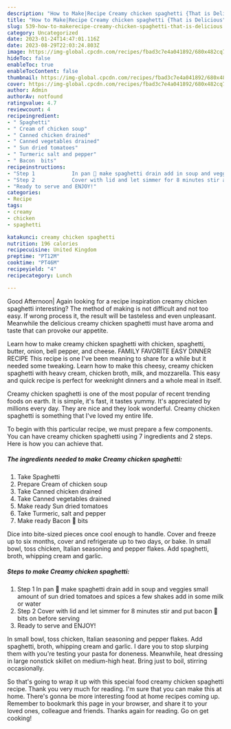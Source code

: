 ```yaml
---
description: "How to Make|Recipe Creamy chicken spaghetti {That is Delicious"
title: "How to Make|Recipe Creamy chicken spaghetti {That is Delicious"
slug: 539-how-to-makerecipe-creamy-chicken-spaghetti-that-is-delicious
category: Uncategorized
date: 2023-01-24T14:47:01.116Z
date: 2023-08-29T22:03:24.803Z
image: https://img-global.cpcdn.com/recipes/fbad3c7e4a041892/680x482cq70/creamy-chicken-spaghetti-recipe-main-photo.jpg
hideToc: false
enableToc: true
enableTocContent: false
thumbnail: https://img-global.cpcdn.com/recipes/fbad3c7e4a041892/680x482cq70/creamy-chicken-spaghetti-recipe-main-photo.jpg
cover: https://img-global.cpcdn.com/recipes/fbad3c7e4a041892/680x482cq70/creamy-chicken-spaghetti-recipe-main-photo.jpg
author: Admin
authorAv: notfound
ratingvalue: 4.7
reviewcount: 4
recipeingredient:
- " Spaghetti"
- " Cream of chicken soup"
- " Canned chicken drained"
- " Canned vegetables drained"
- " Sun dried tomatoes"
- " Turmeric salt and pepper"
- " Bacon  bits"
recipeinstructions:
- "Step 1            In pan 🍳 make spaghetti drain add in soup and veggies small amount of sun dried tomatoes and spices a few shakes add in some milk or water"
- "Step 2            Cover with lid and let simmer for 8 minutes stir and put bacon 🥓 bits on before serving"
- "Ready to serve and ENJOY!"
categories:
- Recipe
tags:
- creamy
- chicken
- spaghetti

katakunci: creamy chicken spaghetti 
nutrition: 196 calories
recipecuisine: United Kingdom
preptime: "PT12M"
cooktime: "PT46M"
recipeyield: "4"
recipecategory: Lunch

---
```



Good Afternoon| Again looking for a recipe inspiration creamy chicken spaghetti interesting? The method of making is not difficult and not too easy. If wrong process it, the result will be tasteless and even unpleasant. Meanwhile the delicious creamy chicken spaghetti must have aroma and taste that can provoke our appetite.





Learn how to make creamy chicken spaghetti with chicken, spaghetti, butter, onion, bell pepper, and cheese. FAMILY FAVORITE EASY DINNER RECIPE This recipe is one I&#39;ve been meaning to share for a while but it needed some tweaking. Learn how to make this cheesy, creamy chicken spaghetti with heavy cream, chicken broth, milk, and mozzarella. This easy and quick recipe is perfect for weeknight dinners and a whole meal in itself.

Creamy chicken spaghetti is one of the most popular of recent trending foods on earth. It is simple, it's fast, it tastes yummy. It's appreciated by millions every day. They are nice and they look wonderful. Creamy chicken spaghetti is something that I've loved my entire life.


To begin with this particular recipe, we must prepare a few components. You can have creamy chicken spaghetti using 7 ingredients and 2 steps. Here is how you can achieve that.

<!--inarticleads1-->

##### The ingredients needed to make Creamy chicken spaghetti:

1. Take  Spaghetti
1. Prepare  Cream of chicken soup
1. Take  Canned chicken drained
1. Take  Canned vegetables drained
1. Make ready  Sun dried tomatoes
1. Take  Turmeric, salt and pepper
1. Make ready  Bacon 🥓 bits


Dice into bite-sized pieces once cool enough to handle. Cover and freeze up to six months, cover and refrigerate up to two days, or bake. In small bowl, toss chicken, Italian seasoning and pepper flakes. Add spaghetti, broth, whipping cream and garlic. 

<!--inarticleads2-->

##### Steps to make Creamy chicken spaghetti:

1. Step 1            In pan 🍳 make spaghetti drain add in soup and veggies small amount of sun dried tomatoes and spices a few shakes add in some milk or water
1. Step 2            Cover with lid and let simmer for 8 minutes stir and put bacon 🥓 bits on before serving
1. Ready to serve and ENJOY!

In small bowl, toss chicken, Italian seasoning and pepper flakes. Add spaghetti, broth, whipping cream and garlic. I dare you to stop slurping them with you&#39;re testing your pasta for doneness. Meanwhile, heat dressing in large nonstick skillet on medium-high heat. Bring just to boil, stirring occasionally. 

So that's going to wrap it up with this special food creamy chicken spaghetti recipe. Thank you very much for reading. I'm sure that you can make this at home. There's gonna be more interesting food at home recipes coming up. Remember to bookmark this page in your browser, and share it to your loved ones, colleague and friends. Thanks again for reading. Go on get cooking!
